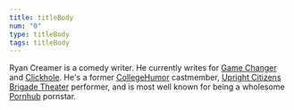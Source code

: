 ```yaml
---
title: titleBody
num: "0"
type: titleBody
tags: titleBody
---
```

Ryan Creamer is a comedy writer. He currently writes for [Game Changer](https://www.dropout.tv/game-changer) and [Clickhole](https://clickhole.com/). He's a former [CollegeHumor](http://www.collegehumor.com/user/6926917) castmember, [Upright Citizens Brigade Theater](http://ucbcomedy.com/user/39457) performer, and is most well known for being a wholesome [Pornhub](https://www.pornhub.com/video/search?search=ryan+creamer) pornstar.